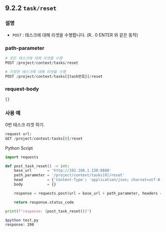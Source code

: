 ﻿## 9.2.2 `task/reset`

### 설명

- `POST` : 태스크에 대해 리셋을 수행합니다. (R.. 0 ENTER 와 같은 동작)

### path-parameter

```python
# 모든 태스크에 대해 리셋을 수행
POST /project/context/tasks/reset 

# 지정한 태스크에 대해 리셋을 수행
POST /project/context/tasks[{task번호}]/reset 
```

### request-body

```json
{}
```

### 사용 예

0번 태스크 리셋 하기.

```python
request url:
GET /project/context/tasks[0]/reset
```

Python Script

```python
import requests

def post_task_reset() -> int:
    base_url       = 'http://192.168.1.150:8888'
    path_parameter = '/project/context/tasks[0]/reset'
    head           = {'Content-Type': 'application/json; charset=utf-8'}
    body           = {}

    response = requests.post(url = base_url + path_parameter, headers = head, json = body)

    return response.status_code

print(f"response: {post_task_reset()}")
```
```sh
$python test.py
response: 200
```